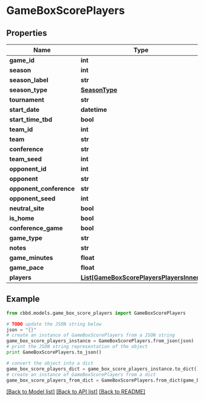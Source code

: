 # GameBoxScorePlayers


## Properties
Name | Type | Description | Notes
------------ | ------------- | ------------- | -------------
**game_id** | **int** |  | 
**season** | **int** |  | 
**season_label** | **str** |  | 
**season_type** | [**SeasonType**](SeasonType.md) |  | 
**tournament** | **str** |  | 
**start_date** | **datetime** |  | 
**start_time_tbd** | **bool** |  | 
**team_id** | **int** |  | 
**team** | **str** |  | 
**conference** | **str** |  | 
**team_seed** | **int** |  | 
**opponent_id** | **int** |  | 
**opponent** | **str** |  | 
**opponent_conference** | **str** |  | 
**opponent_seed** | **int** |  | 
**neutral_site** | **bool** |  | 
**is_home** | **bool** |  | 
**conference_game** | **bool** |  | 
**game_type** | **str** |  | 
**notes** | **str** |  | 
**game_minutes** | **float** |  | 
**game_pace** | **float** |  | 
**players** | [**List[GameBoxScorePlayersPlayersInner]**](GameBoxScorePlayersPlayersInner.md) |  | 

## Example

```python
from cbbd.models.game_box_score_players import GameBoxScorePlayers

# TODO update the JSON string below
json = "{}"
# create an instance of GameBoxScorePlayers from a JSON string
game_box_score_players_instance = GameBoxScorePlayers.from_json(json)
# print the JSON string representation of the object
print GameBoxScorePlayers.to_json()

# convert the object into a dict
game_box_score_players_dict = game_box_score_players_instance.to_dict()
# create an instance of GameBoxScorePlayers from a dict
game_box_score_players_from_dict = GameBoxScorePlayers.from_dict(game_box_score_players_dict)
```
[[Back to Model list]](../README.md#documentation-for-models) [[Back to API list]](../README.md#documentation-for-api-endpoints) [[Back to README]](../README.md)


